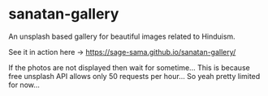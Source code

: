 # sanatan-gallery
An unsplash based gallery for beautiful images related to Hinduism.

See it in action here -> https://sage-sama.github.io/sanatan-gallery/

If the photos are not displayed then wait for sometime... This is because free unsplash API allows only 50 requests per hour... So yeah pretty limited for now...
